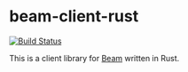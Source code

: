 # beam-client-rust

[![Build Status](https://travis-ci.org/jackcook/beam-client-rust.svg)](https://travis-ci.org/jackcook/beam-client-rust)

This is a client library for [Beam](https://dev.beam.pro) written in Rust.
